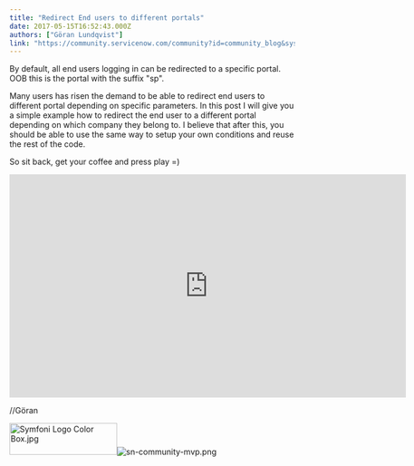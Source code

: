 ```yaml
---
title: "Redirect End users to different portals"
date: 2017-05-15T16:52:43.000Z
authors: ["Göran Lundqvist"]
link: "https://community.servicenow.com/community?id=community_blog&sys_id=a1dda6e9dbd0dbc01dcaf3231f96197b"
---
```

<p>By default, all end users logging in can be redirected to a specific portal. OOB this is the portal with the suffix "sp".</p><p></p><p>Many users has risen the demand to be able to redirect end users to different portal depending on specific parameters. In this post I will give you a simple example how to redirect the end user to a different portal depending on which company they belong to. I believe that after this, you should be able to use the same way to setup your own conditions and reuse the rest of the code.</p><p></p><p>So sit back, get your coffee and press play =)</p><p></p><p><iframe frameborder="0" height="394" src="https://www.youtube-nocookie.com/embed/ODc5q6X8KY4" width="700">
</iframe></p><p></p><p>//Göran</p><p></p><p><img   alt="Symfoni Logo Color Box.jpg" class="image-1 jive-image" height="56" src="d628d1c6db5c9f048c8ef4621f96192e.iix" style="width: 190px; height: 55.6641px;" width="190"/><img   alt="sn-community-mvp.png" class="image-2 jive-image" src="0ca57886db9c5f048c8ef4621f961910.iix" style="width: auto; height: auto;"/></p>